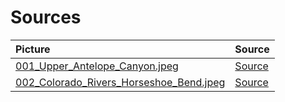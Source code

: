 # Sources

| Picture | Source |
| :--- | :--- |
| [001_Upper_Antelope_Canyon.jpeg](https://raw.githubusercontent.com/Moehre2/pictures/main/amazon/001_Upper_Antelope_Canyon.jpeg) | [Source](https://miro.medium.com/v2/1*0Bl5fyhOp9RYDaZ5L8vrow.jpeg) |
| [002_Colorado_Rivers_Horseshoe_Bend.jpeg](https://raw.githubusercontent.com/Moehre2/pictures/main/amazon/002_Colorado_Rivers_Horseshoe_Bend.jpeg) | [Source](https://miro.medium.com/v2/1*Zhrsx_AEj9GYUOpVjL5RQg.jpeg) |